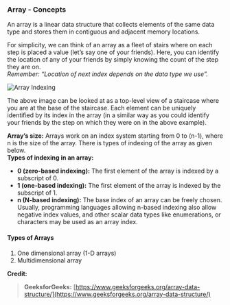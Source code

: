 ### Array - Concepts

An array is a linear data structure that collects elements of the same data type and stores them in contiguous and adjacent memory locations.   

For simplicity, we can think of an array as a fleet of stairs where on each step is placed a value (let’s say one of your friends). Here, you can identify the location of any of your friends by simply knowing the count of the step they are on.   
*Remember: “Location of next index depends on the data type we use”.*   

![Array Indexing](https://github.com/thisiskushal31/Datastructures-and-Algorithms/blob/main/DataStructures/assets/Array_1.png?raw=true)     

The above image can be looked at as a top-level view of a staircase where you are at the base of the staircase. Each element can be uniquely identified by its index in the array (in a similar way as you could identify your friends by the step on which they were on in the above example). 

**Array’s size:** Arrays work on an index system starting from 0 to (n-1), where n is the size of the array. There is types of indexing of the array as given below.    
**Types of indexing in an array:**     
- **0 (zero-based indexing):** The first element of the array is indexed by a subscript of 0.  
- **1 (one-based indexing):** The first element of the array is indexed by the subscript of 1.  
- **n (N-based indexing):** The base index of an array can be freely chosen. Usually, programming languages allowing n-based indexing also allow negative index values, and other scalar data types like enumerations, or characters may be used as an array index.   
#### Types of Arrays

1. One dimensional array (1-D arrays)
2. Multidimensional array

**Credit:**  
> **GeeksforGeeks:** [https://www.geeksforgeeks.org/array-data-structure/](https://www.geeksforgeeks.org/array-data-structure/)  